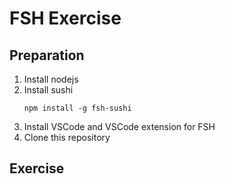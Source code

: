 # FSH Exercise

## Preparation

1. Install nodejs
2. Install sushi
    ```
    npm install -g fsh-sushi
    ```
3. Install VSCode and VSCode extension for FSH
4. Clone this repository


## Exercise

